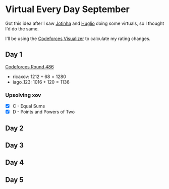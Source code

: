 # Virtual Every Day September

Got this idea after I saw [Jotinha](https://codeforces.com/profile/Jotinha) and [Huglio](https://codeforces.com/profile/huglio) doing some virtuals, so I thought I'd do the same.

I'll be using the [Codeforces Visualizer](https://cfviz.netlify.app/virtual-rating-change.html) to calculate my rating changes.

## Day 1
[Codeforces Round 486](https://codeforces.com/contest/988)

- ricaxov: $1212 + 68 = 1280$
- iago_123: $1016 + 120 = 1136$
  
### Upsolving xov

- [X] C - Equal Sums
- [X] D - Points and Powers of Two

## Day 2

## Day 3

## Day 4

## Day 5
